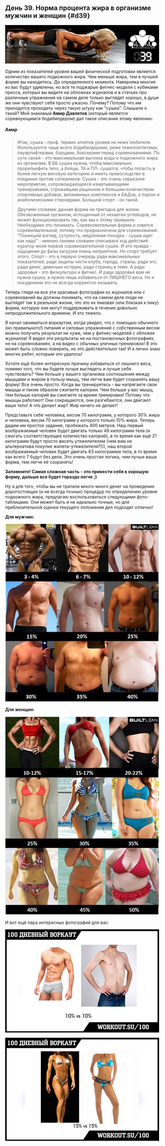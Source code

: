 ## День 39. Норма процента жира в организме мужчин и женщин {#d39}

![](src/img/39.jpg)

Одним из показателей уровня вашей физической подготовки является количество вашего подкожного жира. Чем меньше жира, тем в лучшей форме вы находитесь. До определенного момента. Наверняка многие из вас будут удивлены, но все те поджарые фитнес-модели с кубиками пресса, которых вы видите на обложках журналов и в статьях про различные упражнения на самом деле только выглядят хорошо, в душе же они чувствуют себя просто ужасно. Почему? Потому что им приходится проходить через такую штуку как "сушка". Слышали о такой? Мой знакомый **Амир Давлетов** (который является соревнующимся бодибилдером) дал такое описание этому явлению: 

> 
##### Амир
>
> Итак, сушка - проф. термин атлетов уровня не ниже любителя. Используется чаще всего бодибилдерами, реже тяжелоатлетами, пауэрлифтерами, борцами, боксерами перед соревнованиями. По сути своей - это максимальная выгонка воды и подкожного жира из организма. В ББ сушка нужна, чтобы максимально прорельефить тело, а бойцы, ТА и ПЛ- сушатся, чтобы попасть в более легкую весовую категорию и иметь превосходство в поединке против соперников. Сушка - это очень серьезное мероприятие, сопровождающееся изматывающими тренировками, строжайшми рационом и большим количеством спортивных добавок, витаминных комплексов и БАДов, а порою и анаболическими стероидами. Большой спорт - он такой. 
> 
> Другими словами: данная форма не пригодна для жизни. Обезвоженный организм, истощенный от нехватки углеводов, не может функционировать так, как мы к этому привыкли. Необходимо это понимать. Соревновательная форма и зовется соревновательной, потому что предназначена для соревнований. "Поникший взгляд, сутулость, медленная походка - сушка идет как надо" - именно такими словами описывала ход действий куратор моей первой соревновательной сушки. И это правда - ощущение до фазы загрузки очень неприятное. Но спорт требует этого. Спорт - это в первую очередь ради максимальных показателей, ради защиты чести клуба, города, страны, ради эго, ради денег, девичьих истерик, ради страниц в теме. А ради здоровья - это физкультура и фитнес. И ради здоровья вам не нужна сушка, а нужно лишь избавиться от ЛИШНЕГО веса. Но и похудением это не всегда корректно называть.

Теперь глядя на все эти красивые фотографии из журналов или с соревнований вы должны понимать, что на самом деле люди не выглядят так в реальной жизни, что это их пиковая (или близкая к пику) форма, которую они могут поддерживать в течение довольно непродолжительного времени. И это тяжело. 

Я начал заниматься воркаутом, когда увидел, что с помощью обычного (но правильного!) питания и силовых упражнений с собственным весом можно получить результат не хуже, чем у фитнес-моделей с обложек журналов! Я видел эти результаты не на постановочных фотографиях, не на соревнованиях, а на видео с обычных уличных тренировок! В это может быть сложно поверить, но это действительно так! И я лично знаю многих ребят, которым это удалось! 

Хотите ещё более интересную причину избавиться от лишнего веса, помимо того, что вы будете лучше выглядеть и лучше себя чувствовать? Чем больше у вашего организма соотношения между мышцами и жиром в пользу мышц, тем легче вам будет сохранять вашу форму! Все очень просто. Когда вы тренируетесь - вы напрягаете свои мышцы и таким образом сжигаете калории. Чем больше у вас мышц, тем больше калорий вы сжигаете за время тренировки! Потому что мышцы работают! Они сокращаются, они разгибаются, они двигают ваше тело! А что делает жир? Жир ничего не делает! 

Представьте себе человека, весом 70 килограмм, у которого 30% жира и человека, весом 70 килограмм у которого только 10% жира. Теперь дадим им простое задание, пробежать 400 метров. Наш первый воображаемый человек будет двигать только 49 килограмм тела (и сжигать соответствующее количество калорий), в то время как ещё 21 килограмм будут просто висеть утяжелителем (чем вам не альтернатива покупке жилета-утяжелителя?))), наш второй воображаемый человек будет двигать 63 килограмма тела, в то время как всего 7 будут без дела. Это очень простая логика, чем лучше ваша форма, тем легче её сохранять! 

**Запомните! Самая сложная часть - это привести себя в хорошую форму, дальше все будет гораздо легче ;)** 

Ну а для того, чтобы вы не тратили много-много денег на проведение дорогостоящих (и не всегда точных) процедур по определению уровня подкожного жира, предлагаю воспользоваться следующими фото-таблицами. Они может быть и не идеально точные, но для приблизительной оценки текущего положения дел подходят отлично! 

**Для мужчин:** 

![](src/img/39-1.jpg)

**Для женщин:** 

![](src/img/39-2.jpg)

И вот ещё пара интересных фотографий для вас: 

![](src/img/39-3.jpg)

![](src/img/39-4.jpg)

